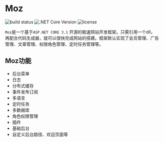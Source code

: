 

# Moz

![build status](https://img.shields.io/badge/build-passing-31d10c.svg)
![.NET Core Version](https://img.shields.io/badge/.NET%20Core-%3E%3D3.1-cf18fd.svg)
![license](https://img.shields.io/badge/license-LGPL%203.0-009cff.svg)

`Moz`是一个基于`ASP.NET CORE 3.1` 开源的极速网站开发框架。只需引用一个dll，再配合代码生成器，就可以很快完成网站的搭建。框架默认实现了会员管理、广告管理、文章管理、权限角色管理、定时任务管理等。


## Moz功能
 - 后台菜单
 - 日志
 - 分布式缓存
 - 事件发布订阅
 - 多语言
 - 定时任务
 - 多数据库
 - 角色权限管理
 - 插件
 - 基础后台
 - 自定义后台路径、欢迎页面等
 


